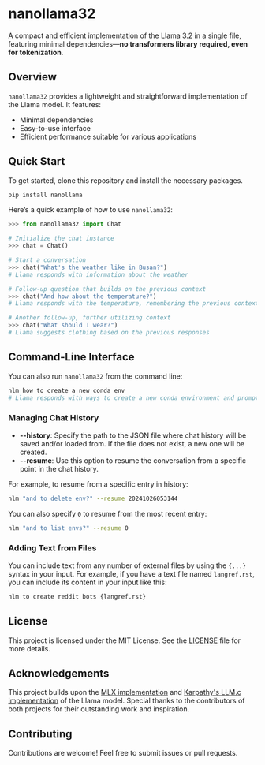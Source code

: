 # nanollama32

A compact and efficient implementation of the Llama 3.2 in a single file, featuring minimal dependencies—**no transformers library required, even for tokenization**.

## Overview

`nanollama32` provides a lightweight and straightforward implementation of the Llama model. It features:

- Minimal dependencies
- Easy-to-use interface
- Efficient performance suitable for various applications

## Quick Start

To get started, clone this repository and install the necessary packages. 

```zsh
pip install nanollama
```

Here’s a quick example of how to use `nanollama32`:

```python
>>> from nanollama32 import Chat

# Initialize the chat instance
>>> chat = Chat()

# Start a conversation
>>> chat("What's the weather like in Busan?")
# Llama responds with information about the weather

# Follow-up question that builds on the previous context
>>> chat("And how about the temperature?")
# Llama responds with the temperature, remembering the previous context

# Another follow-up, further utilizing context
>>> chat("What should I wear?")
# Llama suggests clothing based on the previous responses
```

## Command-Line Interface

You can also run `nanollama32` from the command line:

```zsh
nlm how to create a new conda env
# Llama responds with ways to create a new conda environment and prompts the user for further follow-up questions
```

### Managing Chat History

- **--history**: Specify the path to the JSON file where chat history will be saved and/or loaded from. If the file does not exist, a new one will be created.
- **--resume**: Use this option to resume the conversation from a specific point in the chat history.

For example, to resume from a specific entry in history:

```zsh
nlm "and to delete env?" --resume 20241026053144
```

You can also specify `0` to resume from the most recent entry:

```zsh
nlm "and to list envs?" --resume 0
```

### Adding Text from Files

You can include text from any number of external files by using the `{...}` syntax in your input. For example, if you have a text file named `langref.rst`, you can include its content in your input like this:

```zsh
nlm to create reddit bots {langref.rst}
```

## License

This project is licensed under the MIT License. See the [LICENSE](LICENSE) file for more details.

## Acknowledgements

This project builds upon the [MLX implementation](https://github.com/ml-explore/mlx-examples/blob/main/llms/mlx_lm/models/llama.py) and [Karpathy's LLM.c implementation](https://github.com/karpathy/llm.c/blob/master/train_llama3.py) of the Llama model. Special thanks to the contributors of both projects for their outstanding work and inspiration.

## Contributing

Contributions are welcome! Feel free to submit issues or pull requests.